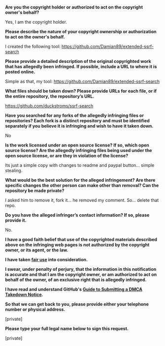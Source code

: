 **Are you the copyright holder or authorized to act on the copyright owner's behalf?**

Yes, I am the copyright holder.

**Please describe the nature of your copyright ownership or authorization to act on the owner's behalf.**

I created the following tool:
https://github.com/Damian89/extended-ssrf-search

**Please provide a detailed description of the original copyrighted work that has allegedly been infringed. If possible, include a URL to where it is posted online.**

Simple as that, my tool:
https://github.com/Damian89/extended-ssrf-search

**What files should be taken down? Please provide URLs for each file, or if the entire repository, the repository’s URL.**

https://github.com/duckstroms/ssrf-search

**Have you searched for any forks of the allegedly infringing files or repositories? Each fork is a distinct repository and must be identified separately if you believe it is infringing and wish to have it taken down.**

No

**Is the work licensed under an open source license? If so, which open source license? Are the allegedly infringing files being used under the open source license, or are they in violation of the license?**

Its just a simple copy with changes to readme and paypal button... simple stealing.

**What would be the best solution for the alleged infringement? Are there specific changes the other person can make other than removal? Can the repository be made private?**

I asked him to remove it, fork it... he removed my comment. So... delete that repo.

**Do you have the alleged infringer’s contact information? If so, please provide it.**

No.

**I have a good faith belief that use of the copyrighted materials described above on the infringing web pages is not authorized by the copyright owner, or its agent, or the law.**

**I have taken <a href="https://www.lumendatabase.org/topics/22">fair use</a> into consideration.**

**I swear, under penalty of perjury, that the information in this notification is accurate and that I am the copyright owner, or am authorized to act on behalf of the owner, of an exclusive right that is allegedly infringed.**

**I have read and understand GitHub's <a href="https://docs.github.com/articles/guide-to-submitting-a-dmca-takedown-notice/">Guide to Submitting a DMCA Takedown Notice</a>.**

**So that we can get back to you, please provide either your telephone number or physical address.**

[private]  

**Please type your full legal name below to sign this request.**

[private]  
